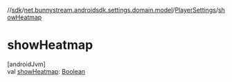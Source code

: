 //[sdk](../../../index.md)/[net.bunnystream.androidsdk.settings.domain.model](../index.md)/[PlayerSettings](index.md)/[showHeatmap](show-heatmap.md)

# showHeatmap

[androidJvm]\
val [showHeatmap](show-heatmap.md): [Boolean](https://kotlinlang.org/api/latest/jvm/stdlib/kotlin/-boolean/index.html)
